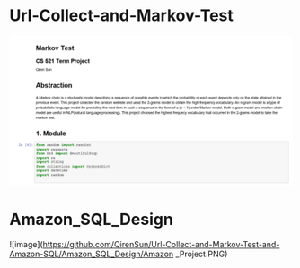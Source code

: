 # Url-Collect-and-Markov-Test

![image](https://github.com/QirenSun/Url-Collect-and-Markov-Test-/blob/master/Module.PNG)

# Amazon_SQL_Design

![image](https://github.com/QirenSun/Url-Collect-and-Markov-Test-and-Amazon-SQL/Amazon_SQL_Design/Amazon _Project.PNG)
